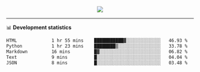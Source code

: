 <h3 align="center">
  <a href="https://github.com/hwalker928">
      <img src="https://github-profile-trophy.vercel.app/?username=hwalker928&no-bg=true&no-frame=true">
  </a>
</h3>


<hr>

📊 **Development statistics**

<!--START_SECTION:waka-->

```txt
HTML             1 hr 55 mins    ███████████▓░░░░░░░░░░░░░   46.93 %
Python           1 hr 23 mins    ████████▒░░░░░░░░░░░░░░░░   33.78 %
Markdown         16 mins         █▓░░░░░░░░░░░░░░░░░░░░░░░   06.82 %
Text             9 mins          █░░░░░░░░░░░░░░░░░░░░░░░░   04.04 %
JSON             8 mins          █░░░░░░░░░░░░░░░░░░░░░░░░   03.48 %
```

<!--END_SECTION:waka-->
